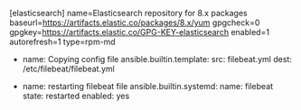 [elasticsearch]
name=Elasticsearch repository for 8.x packages
baseurl=https://artifacts.elastic.co/packages/8.x/yum
gpgcheck=0
gpgkey=https://artifacts.elastic.co/GPG-KEY-elasticsearch
enabled=1
autorefresh=1
type=rpm-md

- name:  Copying config file
  ansible.builtin.template:
   src: filebeat.yml
   dest: /etc/filebeat/filebeat.yml

- name: restarting filebeat file
  ansible.builtin.systemd:
   name: filebeat
   state: restarted
   enabled: yes